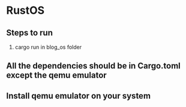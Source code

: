 # RustOS

## Steps to run
1. cargo run in blog_os folder

## All the dependencies should be in  Cargo.toml except the qemu emulator
## Install qemu emulator on your system